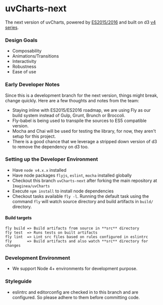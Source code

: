 uvCharts-next
==============

The next version of uvCharts, powered by [ES2015/2016](http://www.ecma-international.org/ecma-262/6.0/) and built on d3 [v4 series](https://github.com/d3).

### Design Goals
- Composability
- Animations/Transitions
- Interactivity
- Robustness
- Ease of use

### Early Developer Notes
Since this is a development branch for the next version, things might break, change quickly. Here are a few thoughts and notes from the team:

- Staying inline with ES2015/ES2016 roadmap, we are using Fly as our build system instead of Gulp, Grunt, Brunch or Broccoli.
- Fly-babel is being used to transpile the sources to ES5 compatible version.
- Mocha and Chai will be used for testing the library, for now, they aren't setup for this project.
- There is a good chance that we leverage a stripped down version of d3 to remove the dependency on d3 too.

### Setting up the Developer Environment
- Have `node v4.x.x` installed
- Have node packages `flyjs`, `eslint`, `mocha` installed globally
- Checkout this branch `uvCharts-next` after forking the main repository at `Imaginea/uvCharts`
- Execute `npm install` to install node dependencies
- Checkout tasks available `fly -l`. Running the default task using the command `fly` will watch source directory and build artifacts in `build/` directory.

#### Build targets
```
fly build => Build artifacts from source in **src** directory
fly test  => Runs tests on built artifacts
fly lint  => Lint src files based on rules configured in eslintrc
fly       => Build artifacts and also watch **src** directory for changes
```

### Development Environment
- We support Node 4+ environments for development purpose.

### Styleguide
- eslintrc and editorconfig are checked in to this branch and are configured. So please adhere to them before committing code.
